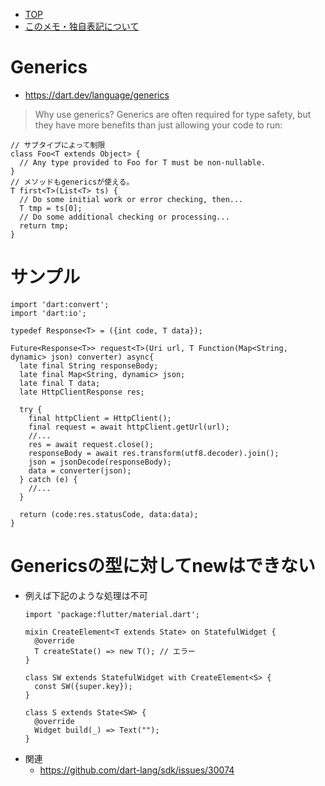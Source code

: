 - [TOP](./README.md)
- [このメモ・独自表記について](../README.md)


# Generics
* https://dart.dev/language/generics
> Why use generics? Generics are often required for type safety, but they have more benefits than just allowing your code to run:
```
// サブタイプによって制限
class Foo<T extends Object> {
  // Any type provided to Foo for T must be non-nullable.
}
// メソッドもgenericsが使える。
T first<T>(List<T> ts) {
  // Do some initial work or error checking, then...
  T tmp = ts[0];
  // Do some additional checking or processing...
  return tmp;
}
```

# サンプル
```
import 'dart:convert';
import 'dart:io';

typedef Response<T> = ({int code, T data});

Future<Response<T>> request<T>(Uri url, T Function(Map<String, dynamic> json) converter) async{
  late final String responseBody;
  late final Map<String, dynamic> json;
  late final T data;
  late HttpClientResponse res;

  try {
    final httpClient = HttpClient();
    final request = await httpClient.getUrl(url);
    //...
    res = await request.close();
    responseBody = await res.transform(utf8.decoder).join();
    json = jsonDecode(responseBody);
    data = converter(json);
  } catch (e) {
    //...
  }

  return (code:res.statusCode, data:data);
}
```

# Genericsの型に対してnewはできない
* 例えば下記のような処理は不可
  ```
  import 'package:flutter/material.dart';

  mixin CreateElement<T extends State> on StatefulWidget {
    @override
    T createState() => new T(); // エラー
  }

  class SW extends StatefulWidget with CreateElement<S> {
    const SW({super.key});
  }

  class S extends State<SW> {
    @override
    Widget build(_) => Text("");
  }
  ```
* 関連
  * https://github.com/dart-lang/sdk/issues/30074
